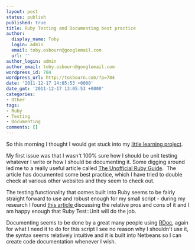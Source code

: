 ```yaml
---
layout: post
status: publish
published: true
title: Ruby Testing and Documenting best practice
author:
  display_name: Toby
  login: admin
  email: toby.osbourn@googlemail.com
  url: ''
author_login: admin
author_email: toby.osbourn@googlemail.com
wordpress_id: 784
wordpress_url: http://tosbourn.com/?p=784
date: '2011-12-17 14:05:53 +0000'
date_gmt: '2011-12-17 13:05:53 +0000'
categories:
- Other
tags:
- Ruby
- Testing
- Documenting
comments: []
---
```

<p>So this morning I thought I would get stuck into my <a title="My Next Project – Stack Exchange Question Promoter using Ruby" href="http://tosbourn.com/2011/12/ruby-based-stack-exchange-question-promoter/my-next-project-stack-exchange-question-promoter-using-ruby/">little learning project</a>.</p>
<p>My first issue was that I wasn't 100% sure how I should be unit testing whatever I write or how I should be documenting it. Some digging around led me to a really useful article called <a href="http://www.caliban.org/ruby/rubyguide.shtml#tests">The Unofficial Ruby Guide</a>.  The article has documented some best practice, which I have tried to double check at various other websites and they seem to check out.</p>
<p>The testing functionality that comes built into Ruby seems to be fairly straight forward to use and robust enough for my small script - during my research I found <a href="http://evan.tiggerpalace.com/articles/2010/12/18/ruby-test-unit-sucks-and-why-i-still-use-it/">this article </a>discussing the relative pros and cons of it and I am happy enough that Ruby Test::Unit will do the job.</p>
<p>Documenting seems to be done by a great many people using <a href="http://rdoc.sourceforge.net/doc/index.html">RDoc</a>, again for what I need it to do for this script I see no reason why I shouldn't use it, the syntax seems relatively intuitive and it is built into Netbeans so I can create code documentation whenever I wish.</p>
